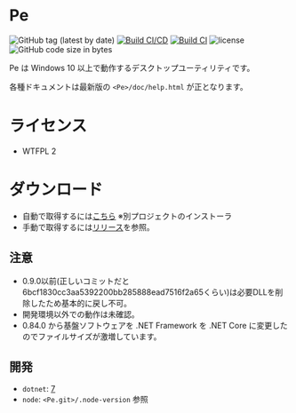 # Pe

![GitHub tag (latest by date)](https://img.shields.io/github/v/tag/sk-0520/Pe?color=orange&label=version)
[![Build CI/CD](https://github.com/sk-0520/Pe/actions/workflows/build-ci-cd.yml/badge.svg?branch=master)](https://github.com/sk-0520/Pe/actions/workflows/build-ci-cd.yml)
[![Build CI](https://github.com/sk-0520/Pe/actions/workflows/build-ci-only.yml/badge.svg)](https://github.com/sk-0520/Pe/actions/workflows/build-ci-only.yml)
![license](https://img.shields.io/github/license/sk-0520/Pe?style=flat)
![GitHub code size in bytes](https://img.shields.io/github/languages/code-size/sk-0520/Pe)


Pe は Windows 10 以上で動作するデスクトップユーティリティです。

各種ドキュメントは最新版の `<Pe>/doc/help.html` が正となります。

# ライセンス

* WTFPL 2

# ダウンロード

* 自動で取得するには[こちら](https://github.com/sk-0520/Pe.Installer/releases/latest/download/Pe.Installer.exe) ※別プロジェクトのインストーラ
* 手動で取得するには[リリース](https://github.com/sk-0520/Pe/releases)を参照。

## 注意

* 0.9.0以前(正しいコミットだと6bcf1830cc3aa5392200bb285888ead7516f2a65くらい)は必要DLLを削除したため基本的に戻し不可。
* 開発環境以外での動作は未確認。
* 0.84.0 から基盤ソフトウェアを .NET Framework を .NET Core に変更したのでファイルサイズが激増しています。

## 開発

* `dotnet`: [7](https://dotnet.microsoft.com/download/dotnet/7.0)
* `node`: `<Pe.git>/.node-version` 参照
